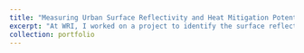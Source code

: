 ```yaml
---
title: "Measuring Urban Surface Reflectivity and Heat Mitigation Potential at High-Resolution with Remote Sensing and Machine Learning"
excerpt: "At WRI, I worked on a project to identify the surface reflectivity of roofs and pavements in urban areas using machine learning. This was an AI for Earth project funded by Microsoft. For this project, we developed our workflow using Python in Azure Cloud environment. We used aerial imagery from National Agriculture Imagery Program (NAIP) for this project and the models were trained on Azure Machine Learning Studio.<br/><img src='/images/albedo_gif.gif'>"
collection: portfolio
---
```


